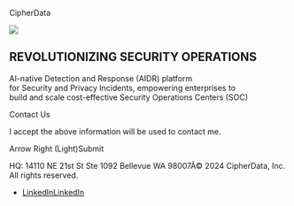 CipherData

![](assets/images/image01.png?v=a198956e)

REVOLUTIONIZING  SECURITY OPERATIONS
------------------------------------

AI-native Detection and Response (AIDR) platform  
 for Security and Privacy Incidents, empowering enterprises to  
 build and scale cost-effective Security Operations Centers (SOC)

Contact Us

I accept the above information will be used to contact me.

Arrow Right (Light)Submit

HQ: 14110 NE 21st St Ste 1092 Bellevue WA 98007Â© 2024 CipherData, Inc. All rights reserved.

* [LinkedInLinkedIn](https://www.linkedin.com/company/cipherdata/)